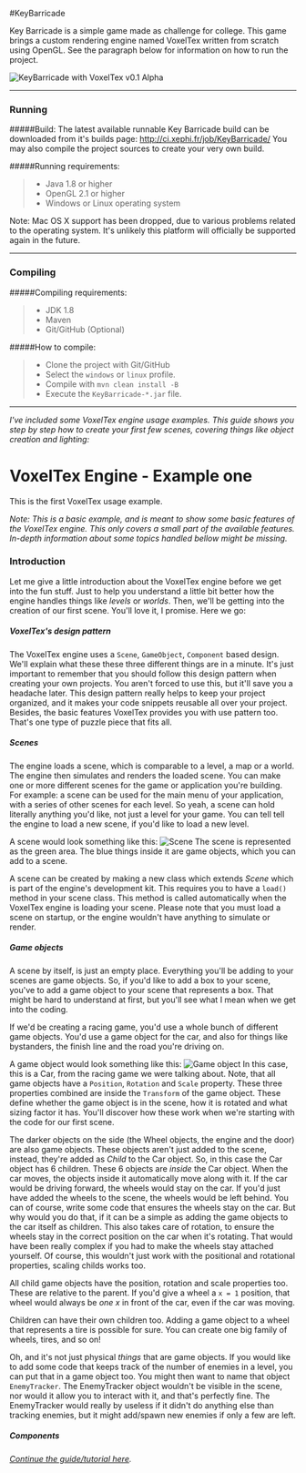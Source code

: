 #KeyBarricade

Key Barricade is a simple game made as challenge for college.
This game brings a custom rendering engine named VoxelTex written from scratch using OpenGL.
See the paragraph below for information on how to run the project.

![KeyBarricade with VoxelTex v0.1 Alpha](http://i.imgur.com/6A82f72.jpg)

---

### Running

#####Build:
The latest available runnable Key Barricade build can be downloaded from it's builds page: http://ci.xephi.fr/job/KeyBarricade/
You may also compile the project sources to create your very own build.

#####Running requirements:
>- Java 1.8 or higher
>- OpenGL 2.1 or higher
>- Windows or Linux operating system

Note: Mac OS X support has been dropped, due to various problems related to the operating system. It's unlikely this platform will officially be supported again in the future.

---

### Compiling

#####Compiling requirements:
>- JDK 1.8
>- Maven
>- Git/GitHub (Optional)

#####How to compile:
>- Clone the project with Git/GitHub
>- Select the `windows` or `linux` profile.
>- Compile with `mvn clean install -B`
>- Execute the `KeyBarricade-*.jar` file.

---

_I've included some VoxelTex engine usage examples.
This guide shows you step by step how to create your first few scenes, covering things like object creation and lighting:_

# VoxelTex Engine - Example one
This is the first VoxelTex usage example.

_Note: This is a basic example, and is meant to show some basic features of the VoxelTex engine.
This only covers a small part of the available features.
In-depth information about some topics handled bellow might be missing._



### Introduction
Let me give a little introduction about the VoxelTex engine before we get into the fun stuff.
Just to help you understand a little bit better how the engine handles things like _levels_ or _worlds_.
Then, we'll be getting into the creation of our first scene. You'll love it, I promise. Here we go:

##### VoxelTex's design pattern
The VoxelTex engine uses a `Scene`, `GameObject`, `Component` based design.
We'll explain what these these three different things are in a minute.
It's just important to remember that you should follow this design pattern when creating your own projects.
You aren't forced to use this, but it'll save you a headache later.
This design pattern really helps to keep your project organized, and it makes your code snippets reusable all over your project.
Besides, the basic features VoxelTex provides you with use pattern too. That's one type of puzzle piece that fits all.

##### Scenes
The engine loads a scene, which is comparable to a level, a map or a world. The engine then simulates and renders the
loaded scene. You can make one or more different scenes for the game or application you're building.
For example: a scene can be used for the main menu of your application, with a series of other scenes for each level.
So yeah, a scene can hold literally anything you'd like, not just a level for your game.
You can tell tell the engine to load a new scene, if you'd like to load a new level.

A scene would look something like this:
![Scene](http://i.imgur.com/6Gt92Ca.png)
The scene is represented as the green area. The blue things inside it are game objects, which you can add to a scene.

A scene can be created by making a new class which extends _Scene_ which is part of the engine's
development kit. This requires you to have a `load()` method in your scene class. This method is called automatically
when the VoxelTex engine is loading your scene.
Please note that you must load a scene on startup, or the engine wouldn't have anything to simulate or render.

##### Game objects
A scene by itself, is just an empty place. Everything you'll be adding to your scenes are game objects.
So, if you'd like to add a box to your scene, you've to add a game object to your scene that represents a box.
That might be hard to understand at first, but you'll see what I mean when we get into the coding.

If we'd be creating a racing game, you'd use a whole bunch of different game objects.
You'd use a game object for the car, and also for things like bystanders, the finish line and the road you're driving on.

A game object would look something like this:
![Game object](http://i.imgur.com/Jf2qVXA.png)
In this case, this is a Car, from the racing game we were talking about.
Note, that all game objects have a `Position`, `Rotation` and `Scale` property. These three properties combined are inside the `Transform` of the game object.
These define whether the game object is in the scene, how it is rotated and what sizing factor it has.
You'll discover how these work when we're starting with the code for our first scene.

The darker objects on the side (the Wheel objects, the engine and the door) are also game objects.
These objects aren't just added to the scene, instead, they're added as _Child_ to the Car object.
So, in this case the Car object has 6 children. These 6 objects are _inside_ the Car object.
When the car moves, the objects inside it automatically move along with it. If the car would be driving forward, the wheels would stay on the car.
If you'd just have added the wheels to the scene, the wheels would be left behind. You can of course, write some code that ensures the wheels stay on the car.
But why would you do that, if it can be a simple as adding the game objects to the car itself as children.
This also takes care of rotation, to ensure the wheels stay in the correct position on the car when it's rotating.
That would have been really complex if you had to make the wheels stay attached yourself. Of course, this wouldn't just work with the positional and rotational properties, scaling childs works too.

All child game objects have the position, rotation and scale properties too. These are relative to the parent.
If you'd give a wheel a `x = 1` position, that wheel would always be _one x_ in front of the car, even if the car was moving.

Children can have their own children too. Adding a game object to a wheel that represents a tire is possible for sure.
You can create one big family of wheels, tires, and so on!

Oh, and it's not just physical _things_ that are game objects.
If you would like to add some code that keeps track of the number of enemies in a level, you can put that in a game object too.
You might then want to name that object `EnemyTracker`.
The EnemyTracker object wouldn't be visible in the scene, nor would it allow you to interact with it, and that's perfectly fine.
The EnemyTracker would really by useless if it didn't do anything else than tracking enemies, but it might add/spawn new enemies if only a few are left.

##### Components
_[Continue the guide/tutorial here](https://github.com/timvisee/KeyBarricade/tree/master/src/main/java/com/timvisee/voxeltex/example/example1#voxeltex-engine---example-one)._